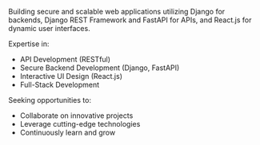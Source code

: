 Building secure and scalable web applications utilizing Django for backends, Django REST Framework and FastAPI for APIs, and React.js for dynamic user interfaces.

Expertise in:

 - API Development (RESTful)
 - Secure Backend Development (Django, FastAPI)
 - Interactive UI Design (React.js)
 - Full-Stack Development

Seeking opportunities to:

 - Collaborate on innovative projects
 - Leverage cutting-edge technologies
 - Continuously learn and grow

